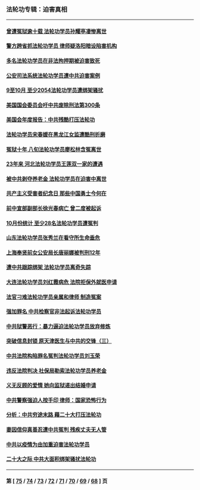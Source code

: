 ### 法轮功专辑：迫害真相
---
#### [曾遭冤狱逾十载 法轮功学员孙耀亭凄惨离世](../../pages/nf4379/n13871692.md?11250430) 
#### [警方跨省抓法轮功学员 律师疑洛阳暗设陷害机构](../../pages/nf4379/n13870178.md?11250430) 
#### [多名法轮功学员在非法拘押期被迫害致死](../../pages/nf4379/n13870463.md?11250430) 
#### [公安司法系统法轮功学员遭中共迫害案例](../../pages/nf4379/n13869580.md?11250430) 
#### [9至10月 至少2054法轮功学员遭绑架骚扰](../../pages/nf4379/n13867111.md?11250430) 
#### [美国国会委员会吁中共废除刑法第300条](../../pages/nf4379/n13868121.md?11250430) 
#### [美国会年度报告：中共残酷打压法轮功](../../pages/nf4379/n13867408.md?11250430) 
#### [法轮功学员宋春媛在黑龙江女监遭酷刑折磨](../../pages/nf4379/n13865630.md?11250430) 
#### [冤狱十年 八旬法轮功学员廖松林含冤离世](../../pages/nf4379/n13864239.md?11250430) 
#### [23年来 河北法轮功学员王莲双一家的遭遇](../../pages/nf4379/n13863330.md?11250430) 
#### [被中共剥夺养老金 法轮功学员在迫害中离世](../../pages/nf4379/n13861877.md?11250430) 
#### [共产主义受害者纪念日 那些中国勇士今何在](../../pages/nf4379/n13861994.md?11250430) 
#### [前中宣部副部长徐光春病亡 曾二度被起诉](../../pages/nf4379/n13857638.md?11250430) 
#### [10月份统计 至少28名法轮功学员遭冤判](../../pages/nf4379/n13861128.md?11250430) 
#### [山东法轮功学员张秀兰在看守所生命垂危](../../pages/nf4379/n13860281.md?11250430) 
#### [上海奉贤前女公安局长唐丽娜被判刑12年](../../pages/nf4379/n13859528.md?11250430) 
#### [遭中共跟踪绑架 法轮功学员离奇失踪](../../pages/nf4379/n13856504.md?11250430) 
#### [大连法轮功学员刘红霞病危 法院拒保外就医申请](../../pages/nf4379/n13856678.md?11250430) 
#### [法官刁难法轮功学员亲属和律师 制造冤案](../../pages/nf4379/n13853873.md?11250430) 
#### [强加罪名 中共检察官非法起诉法轮功学员](../../pages/nf4379/n13852456.md?11250430) 
#### [中共狱警恶行：暴力逼迫法轮功学员放弃修炼](../../pages/nf4379/n13851207.md?11250430) 
#### [突破信息封锁 原天津医生与中共的交锋（三）](../../pages/nf4379/n13849718.md?11250430) 
#### [中共法院构陷罪名冤判法轮功学员刘玉荣](../../pages/nf4379/n13850139.md?11250430) 
#### [违反法院判决 社保局勒索法轮功学员养老金](../../pages/nf4379/n13847343.md?11250430) 
#### [义无反顾的爱情 她向监狱递出结婚申请](../../pages/nf4379/n13849716.md?11250430) 
#### [中共警察强迫人按手印 律师：国家恐怖行为](../../pages/nf4379/n13848797.md?11250430) 
#### [分析：中共穷途末路 藉二十大打压法轮功](../../pages/nf4379/n13847577.md?11250430) 
#### [妻因信仰真善忍遭中共冤判 残疾丈夫无人管](../../pages/nf4379/n13844598.md?11250430) 
#### [中共以疫情为由加重迫害法轮功学员](../../pages/nf4379/n13845591.md?11250430) 
#### [二十大之际 中共大面积绑架骚扰法轮功](../../pages/nf4379/n13846381.md?11250430) 

---
#### 第 [ [75](./75.md?11250430) / [74](./74.md?11250430) / [73](./73.md?11250430) / [72](./72.md?11250430) / [71](./71.md?11250430) / [70](./70.md?11250430) / [69](./69.md?11250430) / [68](./68.md?11250430) ] 页
